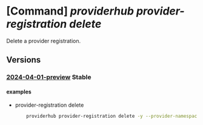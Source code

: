 # [Command] _providerhub provider-registration delete_

Delete a provider registration.

## Versions

### [2024-04-01-preview](/Resources/mgmt-plane/L3N1YnNjcmlwdGlvbnMve30vcHJvdmlkZXJzL21pY3Jvc29mdC5wcm92aWRlcmh1Yi9wcm92aWRlcnJlZ2lzdHJhdGlvbnMve30=/2024-04-01-preview.xml) **Stable**

<!-- mgmt-plane /subscriptions/{}/providers/microsoft.providerhub/providerregistrations/{} 2024-04-01-preview -->

#### examples

- provider-registration delete
    ```bash
        providerhub provider-registration delete -y --provider-namespace "{providerNamespace}"
    ```
